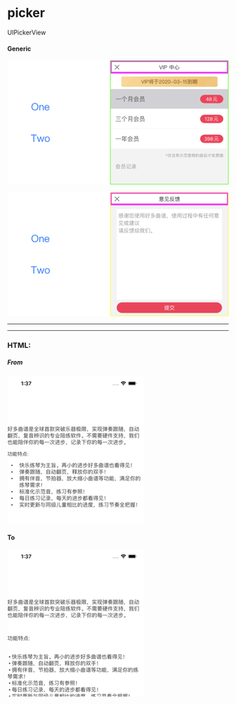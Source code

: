 # picker
UIPickerView


#### Generic

![o](https://raw.githubusercontent.com/ForStackO/picker/master/src/a0.png)

![o](https://raw.githubusercontent.com/ForStackO/picker/master/src/b1.png)

<hr>


<hr>

### HTML:

##### From

![from](https://raw.githubusercontent.com/ForStackO/picker/master/src/B.png)


#### To

![to](https://raw.githubusercontent.com/ForStackO/picker/master/src/A.png)
